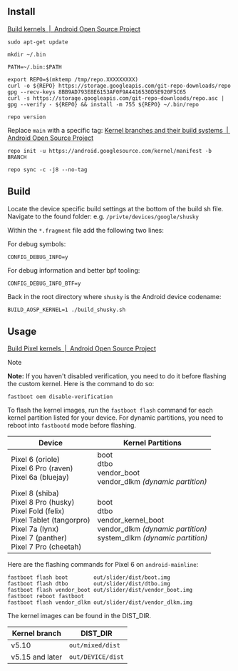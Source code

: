 ## Install

[Build kernels  |  Android Open Source Project](https://source.android.com/docs/setup/build/building-kernels)

```
sudo apt-get update
```

```
mkdir ~/.bin
```

```
PATH=~/.bin:$PATH
```

```
export REPO=$(mktemp /tmp/repo.XXXXXXXXX)
curl -o ${REPO} https://storage.googleapis.com/git-repo-downloads/repo
gpg --recv-keys 8BB9AD793E8E6153AF0F9A4416530D5E920F5C65
curl -s https://storage.googleapis.com/git-repo-downloads/repo.asc | gpg --verify - ${REPO} && install -m 755 ${REPO} ~/.bin/repo
```

```
repo version
```

Replace `main` with a specific tag: [Kernel branches and their build systems  |  Android Open Source Project](https://source.android.com/docs/setup/reference/bazel-support)

```
repo init -u https://android.googlesource.com/kernel/manifest -b BRANCH
```

```
repo sync -c -j8 --no-tag
```

## Build

Locate the device specific build settings at the bottom of the build sh file. 
Navigate to the found folder: e.g. `/privte/devices/google/shusky`

Within the `*.fragment` file add the following two lines:

For debug symbols:
```
CONFIG_DEBUG_INFO=y
```

For debug information and better bpf tooling:
```
CONFIG_DEBUG_INFO_BTF=y
```

Back in the root directory where `shusky` is the Android device codename:

```
BUILD_AOSP_KERNEL=1 ./build_shusky.sh
```

## Usage

[Build Pixel kernels  |  Android Open Source Project](https://source.android.com/docs/setup/build/building-pixel-kernels#flash_the_kernel_images)

> [!NOTE]
>  **Note:** If you haven't disabled verification, you need to do it before flashing the custom kernel. Here is the command to do so:
>  
> ```
> fastboot oem disable-verification
> ```


To flash the kernel images, run the `fastboot flash` command for each kernel partition listed for your device. For dynamic partitions, you need to reboot into `fastbootd` mode before flashing.

| Device                                                                                                                                                                | Kernel Partitions                                                                                                    |
| --------------------------------------------------------------------------------------------------------------------------------------------------------------------- | -------------------------------------------------------------------------------------------------------------------- |
| Pixel 6 (oriole)  <br>Pixel 6 Pro (raven)  <br>Pixel 6a (bluejay)                                                                                                     | boot  <br>dtbo  <br>vendor_boot  <br>vendor_dlkm _(dynamic partition)_                                               |
| Pixel 8 (shiba)  <br>Pixel 8 Pro (husky)  <br>Pixel Fold (felix)  <br>Pixel Tablet (tangorpro)  <br>Pixel 7a (lynx)  <br>Pixel 7 (panther)  <br>Pixel 7 Pro (cheetah) | boot  <br>dtbo  <br>vendor_kernel_boot  <br>vendor_dlkm _(dynamic partition)_  <br>system_dlkm _(dynamic partition)_ |

Here are the flashing commands for Pixel 6 on `android-mainline`:

```
fastboot flash boot        out/slider/dist/boot.img
fastboot flash dtbo        out/slider/dist/dtbo.img
fastboot flash vendor_boot out/slider/dist/vendor_boot.img
fastboot reboot fastboot
fastboot flash vendor_dlkm out/slider/dist/vendor_dlkm.img
```

The kernel images can be found in the DIST_DIR.

|Kernel branch|DIST_DIR|
|---|---|
|v5.10|`out/mixed/dist`|
|v5.15 and later|`out/DEVICE/dist`|